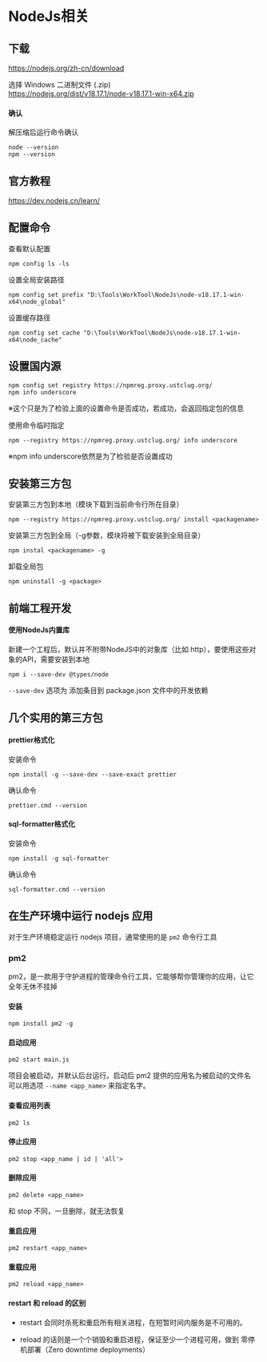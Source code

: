 # NodeJs相关

## 下载
https://nodejs.org/zh-cn/download  

选择 Windows 二进制文件 (.zip)  
https://nodejs.org/dist/v18.17.1/node-v18.17.1-win-x64.zip

#### 确认
解压缩后运行命令确认
```
node --version
npm --version
```

## 官方教程
https://dev.nodejs.cn/learn/

## 配置命令

查看默认配置
```
npm config ls -ls
```

设置全局安装路径
```
npm config set prefix "D:\Tools\WorkTool\NodeJs\node-v18.17.1-win-x64\node_global"
```

设置缓存路径
```
npm config set cache "D:\Tools\WorkTool\NodeJs\node-v18.17.1-win-x64\node_cache"
```

## 设置国内源
```
npm config set registry https://npmreg.proxy.ustclug.org/
npm info underscore
```
※这个只是为了检验上面的设置命令是否成功，若成功，会返回指定包的信息  

使用命令临时指定
```
npm --registry https://npmreg.proxy.ustclug.org/ info underscore
```
※npm info underscore依然是为了检验是否设置成功

## 安装第三方包

安装第三方包到本地（模块下载到当前命令行所在目录）
```
npm --registry https://npmreg.proxy.ustclug.org/ install <packagename>
```

安装第三方包到全局（-g参数，模块将被下载安装到全局目录）
```
npm instal <packagename> -g
```

卸载全局包
```
npm uninstall -g <package>
```

## 前端工程开发

#### 使用NodeJs内置库
新建一个工程后，默认并不附带NodeJS中的对象库（比如 http），要使用这些对象的API，需要安装到本地
```
npm i --save-dev @types/node
```
``--save-dev`` 选项为 添加条目到 package.json 文件中的开发依赖

## 几个实用的第三方包

#### prettier格式化
安装命令
```
npm install -g --save-dev --save-exact prettier
```
确认命令
```
prettier.cmd --version
```

#### sql-formatter格式化
安装命令
```
npm install -g sql-formatter
```
确认命令
```
sql-formatter.cmd --version
```

## 在生产环境中运行 nodejs 应用

对于生产环境稳定运行 nodejs 项目，通常使用的是 ``pm2`` 命令行工具

### pm2
pm2，是一款用于守护进程的管理命令行工具，它能够帮你管理你的应用，让它全年无休不挂掉

#### 安装
```
npm install pm2 -g
```

#### 启动应用
```
pm2 start main.js
```
项目会被启动，并默认后台运行。启动后 pm2 提供的应用名为被启动的文件名  
可以用选项 ``--name <app_name>`` 来指定名字。

#### 查看应用列表
```
pm2 ls
```

#### 停止应用
```
pm2 stop <app_name | id | 'all'>
```

#### 删除应用
```
pm2 delete <app_name>
```
和 stop 不同，一旦删除，就无法恢复

#### 重启应用
```
pm2 restart <app_name>
```

#### 重载应用
```
pm2 reload <app_name>
```

#### restart 和 reload 的区别

- restart 会同时杀死和重启所有相关进程，在短暂时间内服务是不可用的。

- reload 的话则是一个个销毁和重启进程，保证至少一个进程可用，做到 零停机部署（Zero downtime deployments）

